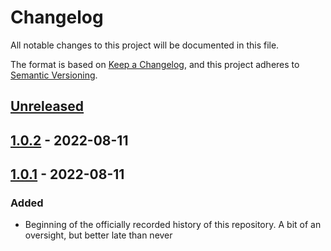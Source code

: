 # Changelog

All notable changes to this project will be documented in this file.

The format is based on [Keep a Changelog](https://keepachangelog.com/en/1.0.0/),
and this project adheres to [Semantic Versioning](https://semver.org/spec/v2.0.0.html).

<!--
Types of Changes:
 - `Added` for new features.
 - `Changed` for changes in existing functionality.
 - `Deprecated` for soon-to-be removed features.
 - `Removed` for now removed features.
 - `Fixed` for any bug fixes.
 - `Security` in case of vulnerabilities.
-->

## [Unreleased]

## [1.0.2] - 2022-08-11

## [1.0.1] - 2022-08-11

### Added

-   Beginning of the officially recorded history of this repository. A bit of an oversight, but better late than never

[Unreleased]: https://github.com/KnightHacks/knighthacks_cli/compare/1.0.2...HEAD

[1.0.2]: https://github.com/KnightHacks/knighthacks_cli/compare/1.0.1...1.0.2

[1.0.1]: https://github.com/KnightHacks/knighthacks_cli/compare/43f34f5b60ade5036c8f0ac6631b2a7a1971a37f...1.0.1
